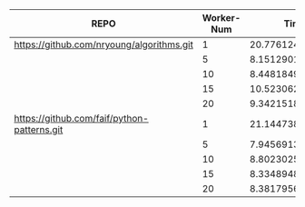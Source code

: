 |REPO     									| Worker-Num|  Time(s)			  |
|---										|---		|---				  |	
|https://github.com/nryoung/algorithms.git  |     1     |   20.776124715805054|
|											|     5		|	  8.15129017829895|
|											|	  10	|	 8.448184967041016|
|											|	  15	|	10.523062467575073|
|											|	  20	|	9.342151880264282 |
|https://github.com/faif/python-patterns.git|     1     |    21.14473867416382|
|											|     5		|	7.945691347122192 |
|											|	  10	|	8.802302598953247 |
|											|	  15	|	8.334894895553589|
|											|	  20	|	8.381795644760132|

